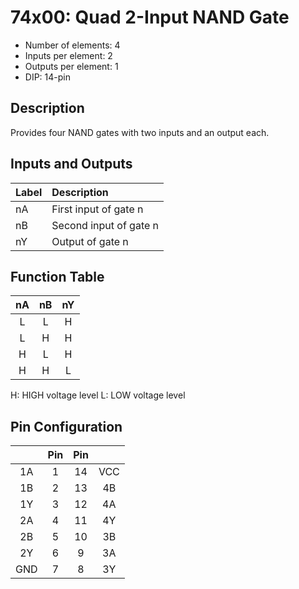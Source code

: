 # 74x00: Quad 2-Input NAND Gate

* Number of elements: 4
* Inputs per element: 2
* Outputs per element: 1
* DIP: 14-pin

## Description

Provides four NAND gates with two inputs and an output each.

## Inputs and Outputs

| Label | Description            |
|:----- |:-----------------------|
| nA    | First input of gate n  |
| nB    | Second input of gate n |
| nY    | Output of gate n       |

## Function Table

| nA  | nB  | nY  |
|:---:|:---:|:---:|
| L   | L   | H   |
| L   | H   | H   |
| H   | L   | H   |
| H   | H   | L   |

H: HIGH voltage level
L: LOW voltage level

## Pin Configuration

|     | Pin | Pin |     |
|:---:|:---:|:---:|:---:|
| 1A  |   1 |  14 | VCC |
| 1B  |   2 |  13 | 4B  |
| 1Y  |   3 |  12 | 4A  |
| 2A  |   4 |  11 | 4Y  |
| 2B  |   5 |  10 | 3B  |
| 2Y  |   6 |   9 | 3A  |
| GND |   7 |   8 | 3Y  |
